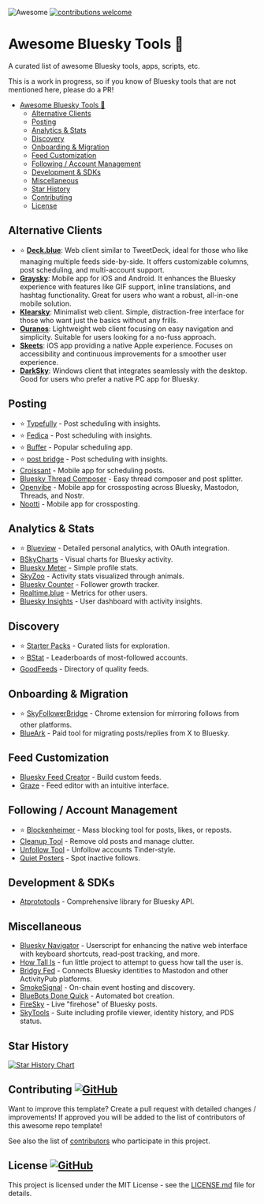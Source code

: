 ![Awesome](https://cdn.rawgit.com/sindresorhus/awesome/d7305f38d29fed78fa85652e3a63e154dd8e8829/media/badge.svg) [![contributions welcome](https://img.shields.io/badge/contributions-welcome-brightgreen.svg?style=flat)](https://github.com/romantseg/awesome-bluesky-tools/issues) 
<!-- <img src="https://img.shields.io/badge/stars-150+-blue.svg"/>&nbsp;<img src="https://img.shields.io/badge/fork-25%2B-blue.svg"/> -->


<!-- Head -->
# Awesome Bluesky Tools 🦋
A curated list of awesome Bluesky tools, apps, scripts, etc.

This is a work in progress, so if you know of Bluesky tools that are not mentioned here, please do a PR!

- [Awesome Bluesky Tools 🦋](#awesome-bluesky-tools-)
  - [Alternative Clients](#alternative-clients)
  - [Posting](#posting)
  - [Analytics \& Stats](#analytics--stats)
  - [Discovery](#discovery)
  - [Onboarding \& Migration](#onboarding--migration)
  - [Feed Customization](#feed-customization)
  - [Following / Account Management](#following--account-management)
  - [Development \& SDKs](#development--sdks)
  - [Miscellaneous](#miscellaneous)
  - [Star History](#star-history)
  - [Contributing   ](#contributing---)
  - [License   ](#license---)

  
## Alternative Clients
- ⭐️ **[Deck.blue](https://deck.blue/)**: Web client similar to TweetDeck, ideal for those who like managing multiple feeds side-by-side. It offers customizable columns, post scheduling, and multi-account support.
- **[Graysky](https://graysky.app/)**: Mobile app for iOS and Android. It enhances the Bluesky experience with features like GIF support, inline translations, and hashtag functionality. Great for users who want a robust, all-in-one mobile solution.
- **[Klearsky](https://klearsky.pages.dev/)**: Minimalist web client. Simple, distraction-free interface for those who want just the basics without any frills.
- **[Ouranos](https://useouranos.app/)**: Lightweight web client focusing on easy navigation and simplicity. Suitable for users looking for a no-fuss approach.
- **[Skeets](https://www.skeetsapp.com/)**: iOS app providing a native Apple experience. Focuses on accessibility and continuous improvements for a smoother user experience.
- **[DarkSky](https://apps.microsoft.com/detail/9np22dtfscts?hl=en-us&gl=US)**: Windows client that integrates seamlessly with the desktop. Good for users who prefer a native PC app for Bluesky.


## Posting
- ⭐️ [Typefully](https://typefully.com/) - Post scheduling with insights.
- ⭐️ [Fedica](https://fedica.com) - Post scheduling with insights.
- ⭐️ [Buffer](https://buffer.com/bluesky) - Popular scheduling app.
- ⭐️ [post bridge](https://www.post-bridge.com/) - Post scheduling with insights.
- [Croissant](https://croissantapp.com/) - Mobile app for scheduling posts.
- [Bluesky Thread Composer](https://bluesky-thread-composer.pages.dev/) - Easy thread composer and post splitter.
- [Openvibe](https://openvibe.social/) - Mobile app for crossposting across Bluesky, Mastodon, Threads, and Nostr.
- [Nootti](https://nootti.com/) - Mobile app for crossposting.

## Analytics & Stats
- ⭐️ [Blueview](https://blueview.app/) - Detailed personal analytics, with OAuth integration.
- [BSkyCharts](https://bskycharts.edavis.dev/) - Visual charts for Bluesky activity.
- [Bluesky Meter](https://blueskymeter.com/) - Simple profile stats.
- [SkyZoo](https://skyzoo.blue/stats) - Activity stats visualized through animals.
- [Bluesky Counter](https://blueskycounter.com/marckohlbrugge.com?via=blueskydirectory) - Follower growth tracker.
- [Realtime.blue](https://realtime.blue/) - Metrics for other users.
- [Bluesky Insights](https://bluesky-insights.dwagentai.com/) - User dashboard with activity insights.

## Discovery
- ⭐️ [Starter Packs](https://www.starterpacks.net/) - Curated lists for exploration.
- ⭐️ [BStat](https://bstat.app/) - Leaderboards of most-followed accounts.
- [GoodFeeds](https://goodfeeds.co/all) - Directory of quality feeds.

## Onboarding & Migration
- ⭐️ [SkyFollowerBridge](https://chromewebstore.google.com/detail/sky-follower-bridge/behhbpbpmailcnfbjagknjngnfdojpko) - Chrome extension for mirroring follows from other platforms.
- [BlueArk](https://blueark.app/) - Paid tool for migrating posts/replies from X to Bluesky.

## Feed Customization
- [Bluesky Feed Creator](https://blueskyfeedcreator.com/) - Build custom feeds.
- [Graze](https://www.graze.social/create) - Feed editor with an intuitive interface.

## Following / Account Management
- ⭐️ [Blockenheimer](https://blockenheimer.click/) - Mass blocking tool for posts, likes, or reposts.
- [Cleanup Tool](https://bsky.jazco.dev/cleanup) - Remove old posts and manage clutter.
- [Unfollow Tool](https://b.cam.fyi/unfollow) - Unfollow accounts Tinder-style.
- [Quiet Posters](https://mary-ext.codeberg.page/bluesky-quiet-posters/) - Spot inactive follows.

## Development & SDKs
- [Atprototools](https://github.com/ianklatzco/atprototools) - Comprehensive library for Bluesky API.

## Miscellaneous
- [Bluesky Navigator](https://github.com/tonycpsu/bluesky-navigator) - Userscript for enhancing the native web interface with keyboard shortcuts, read-post tracking, and more.
- [How Tall Is](https://howtall.is/jbrooks.uk) - fun little project to attempt to guess how tall the user is.
- [Bridgy Fed](https://fed.brid.gy/) - Connects Bluesky identities to Mastodon and other ActivityPub platforms.
- [SmokeSignal](https://smokesignal.events/) - On-chain event hosting and discovery.
- [BlueBots Done Quick](https://bluebotsdonequick.com/) - Automated bot creation.
- [FireSky](https://firesky.tv/) - Live "firehose" of Bluesky posts.
- [SkyTools](https://sky.tools) - Suite including profile viewer, identity history, and PDS status.

## Star History

[![Star History Chart](https://api.star-history.com/svg?repos=romantseg/awesome-bluesky-tools&type=Date)](https://star-history.com/#hridaydutta123/awesome-twitter-tools&Date)


## Contributing <a href="https://github.com/romantseg/awesome-bluesky-tools/graphs/contributors"> ![GitHub](https://img.shields.io/github/contributors/romantseg/awesome-bluesky-tools) </a>

Want to improve this template? Create a pull request with detailed changes / improvements! If approved you will be added to the list of contributors of this awesome repo template!

See also the list of
[contributors](https://github.com/romantseg/awesome-bluesky-tools/graphs/contributors) who
participate in this project.

## License <a href="LICENSE"> ![GitHub](https://img.shields.io/github/license/romantseg/awesome-bluesky-tools) </a>

This project is licensed under the MIT License - see the
[LICENSE.md](https://github.com/romantseg/awesome-bluesky-tools/blob/main/LICENSE) file for
details.




